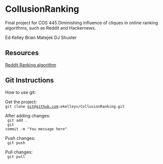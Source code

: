 CollusionRanking
================

Final project for COS 445
Diminishing influence of cliques in online ranking algorithms, such as Reddit and Hackernews.

Ed Kelley
Brian Matejek
DJ Shuster

Resources
----------------

<a href="http://amix.dk/blog/post/19588">Reddit Ranking algorithm</a>

Git Instructions
----------------
How to use git:

Get the project:<br/>
<code>git clone git@github.com:ekelleyv/CollusionRanking.git</code>

After adding changes: <br/>
<code> git add . </code> <br/>
<code> git commit -m "You message here"</code>


Push changes: <br/>
<code> git push </code>

Pull changes: <br />
<code> git pull </code>